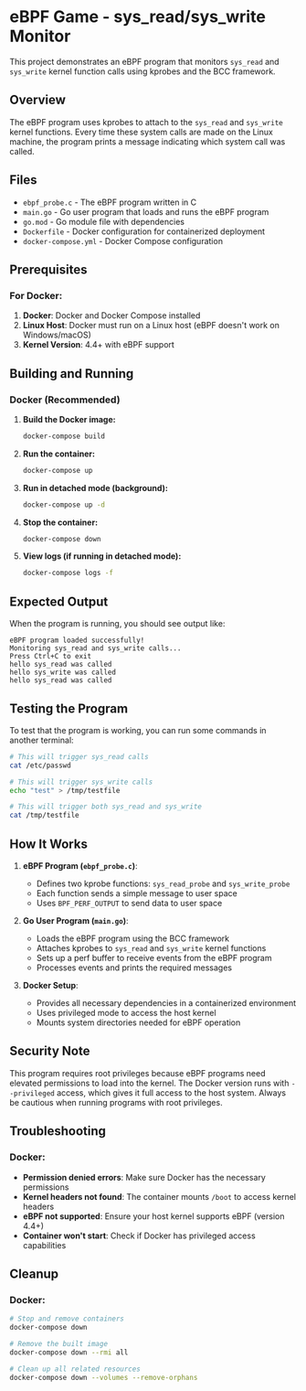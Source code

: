 # eBPF Game - sys_read/sys_write Monitor

This project demonstrates an eBPF program that monitors `sys_read` and `sys_write` kernel function calls using kprobes and the BCC framework.

## Overview

The eBPF program uses kprobes to attach to the `sys_read` and `sys_write` kernel functions. Every time these system calls are made on the Linux machine, the program prints a message indicating which system call was called.

## Files

- `ebpf_probe.c` - The eBPF program written in C
- `main.go` - Go user program that loads and runs the eBPF program
- `go.mod` - Go module file with dependencies
- `Dockerfile` - Docker configuration for containerized deployment
- `docker-compose.yml` - Docker Compose configuration

## Prerequisites

### For Docker:
1. **Docker**: Docker and Docker Compose installed
2. **Linux Host**: Docker must run on a Linux host (eBPF doesn't work on Windows/macOS)
3. **Kernel Version**: 4.4+ with eBPF support

## Building and Running

### Docker (Recommended)

1. **Build the Docker image:**
   ```bash
   docker-compose build
   ```

2. **Run the container:**
   ```bash
   docker-compose up
   ```

3. **Run in detached mode (background):**
   ```bash
   docker-compose up -d
   ```

4. **Stop the container:**
   ```bash
   docker-compose down
   ```

5. **View logs (if running in detached mode):**
   ```bash
   docker-compose logs -f
   ```

## Expected Output

When the program is running, you should see output like:

```
eBPF program loaded successfully!
Monitoring sys_read and sys_write calls...
Press Ctrl+C to exit
hello sys_read was called
hello sys_write was called
hello sys_read was called
```

## Testing the Program

To test that the program is working, you can run some commands in another terminal:

```bash
# This will trigger sys_read calls
cat /etc/passwd

# This will trigger sys_write calls
echo "test" > /tmp/testfile

# This will trigger both sys_read and sys_write
cat /tmp/testfile
```

## How It Works

1. **eBPF Program (`ebpf_probe.c`)**:
   - Defines two kprobe functions: `sys_read_probe` and `sys_write_probe`
   - Each function sends a simple message to user space
   - Uses `BPF_PERF_OUTPUT` to send data to user space

2. **Go User Program (`main.go`)**:
   - Loads the eBPF program using the BCC framework
   - Attaches kprobes to `sys_read` and `sys_write` kernel functions
   - Sets up a perf buffer to receive events from the eBPF program
   - Processes events and prints the required messages

3. **Docker Setup**:
   - Provides all necessary dependencies in a containerized environment
   - Uses privileged mode to access the host kernel
   - Mounts system directories needed for eBPF operation

## Security Note

This program requires root privileges because eBPF programs need elevated permissions to load into the kernel. The Docker version runs with `--privileged` access, which gives it full access to the host system. Always be cautious when running programs with root privileges.

## Troubleshooting

### Docker:
- **Permission denied errors**: Make sure Docker has the necessary permissions
- **Kernel headers not found**: The container mounts `/boot` to access kernel headers
- **eBPF not supported**: Ensure your host kernel supports eBPF (version 4.4+)
- **Container won't start**: Check if Docker has privileged access capabilities

## Cleanup

### Docker:
```bash
# Stop and remove containers
docker-compose down

# Remove the built image
docker-compose down --rmi all

# Clean up all related resources
docker-compose down --volumes --remove-orphans
```
